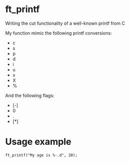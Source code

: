 # ft_printf
Writing the cut functionality of a well-known printf from C

My function mimic the following printf conversions:
- c
- s
- p
- d
- i
- u
- x
- X
- %

And the following flags:
- [-]
- 0
- .
- [*]

# Usage example

```
ft_printf("My age is %-.d", 20);
```
